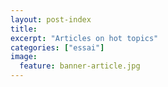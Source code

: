 ```yaml
---
layout: post-index
title: 
excerpt: "Articles on hot topics"
categories: ["essai"]
image: 
  feature: banner-article.jpg
---
```

